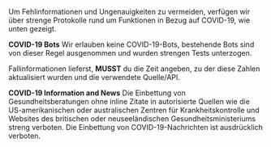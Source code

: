 Um Fehlinformationen und Ungenauigkeiten zu vermeiden, verfügen wir über strenge Protokolle rund um Funktionen in Bezug auf COVID-19, wie unten gezeigt.

**COVID-19 Bots** Wir erlauben keine COVID-19-Bots, bestehende Bots sind von dieser Regel ausgenommen und wurden strengen Tests unterzogen.

Fallinformationen lieferst, ****MUSST**** du die Zeit angeben, zu der diese Zahlen aktualisiert wurden und die verwendete Quelle/API.

**COVID-19 Information and News** Die Einbettung von Gesundheitsberatungen ohne inline Zitate in autorisierte Quellen wie die US-amerikanischen oder australischen Zentren für Krankheitskontrolle und Websites des britischen oder neuseeländischen Gesundheitsministeriums streng verboten.
Die Einbettung von COVID-19-Nachrichten ist ausdrücklich verboten.

